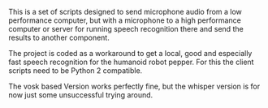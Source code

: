 This is a set of scripts designed to send microphone audio from a low performance computer, but with a microphone to a high performance computer or server for running speech recognition there and send the results to another component.
   
The project is coded as a workaround to get a local, good and especially fast speech recognition for the humanoid robot pepper.
For this the client scripts need to be Python 2 compatible.

The vosk based Version works perfectly fine, but the whisper version is for now just some unsuccessful trying around.